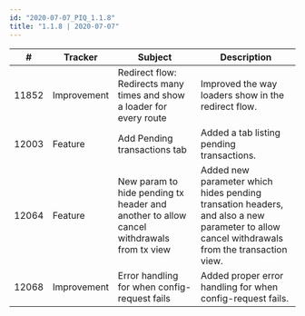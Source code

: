 ```yaml
--- 
id: "2020-07-07_PIQ_1.1.8"
title: "1.1.8 | 2020-07-07"
--- 
```



| #     | Tracker     | Subject                                                                                        | Description           |
|-------|-------------|------------------------------------------------------------------------------------------------|-----------------------|
| 11852 | Improvement | Redirect flow: Redirects many times and show a loader for every route                          | Improved the way loaders show in the redirect flow. |
| 12003 | Feature     | Add Pending transactions tab                                                                   | Added a tab listing pending transactions. |
| 12064 | Feature     | New param to hide pending tx header and another to allow cancel withdrawals from tx view       | Added new parameter which hides pending transation headers, and also a new parameter to allow cancel withdrawals from the transaction view. | 
| 12068 | Improvement | Error handling for when config-request fails                                                   | Added proper error handling for when config-request fails. |